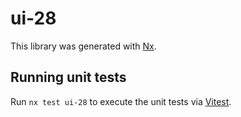 # ui-28

This library was generated with [Nx](https://nx.dev).

## Running unit tests

Run `nx test ui-28` to execute the unit tests via [Vitest](https://vitest.dev/).
